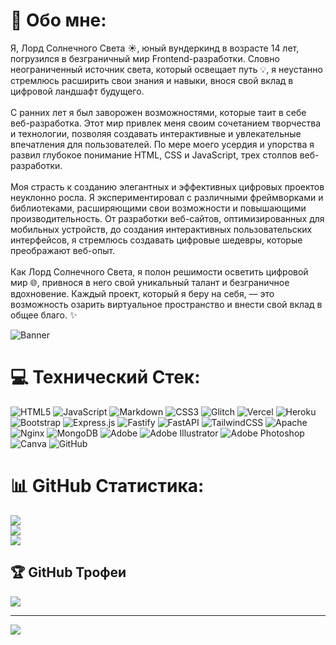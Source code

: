 # 💫 Обо мне:
Я, Лорд Солнечного Света ☀️, юный вундеркинд в возрасте 14 лет, погрузился в безграничный мир Frontend-разработки. Словно неограниченный источник света, который освещает путь 💡, я неустанно стремлюсь расширить свои знания и навыки, внося свой вклад в цифровой ландшафт будущего.<br><br>С ранних лет я был заворожен возможностями, которые таит в себе веб-разработка. Этот мир привлек меня своим сочетанием творчества и технологии, позволяя создавать интерактивные и увлекательные впечатления для пользователей. По мере моего усердия и упорства я развил глубокое понимание HTML, CSS и JavaScript, трех столпов веб-разработки.<br><br>Моя страсть к созданию элегантных и эффективных цифровых проектов неуклонно росла. Я экспериментировал с различными фреймворками и библиотеками, расширяющими свои возможности и повышающими производительность. От разработки веб-сайтов, оптимизированных для мобильных устройств, до создания интерактивных пользовательских интерфейсов, я стремлюсь создавать цифровые шедевры, которые преображают веб-опыт.<br><br>Как Лорд Солнечного Света, я полон решимости осветить цифровой мир 🌐, привнося в него свой уникальный талант и безграничное вдохновение. Каждый проект, который я беру на себя, — это возможность озарить виртуальное пространство и внести свой вклад в общее благо. ✨

<img src="https://cdn.glitch.global/3ec046e6-daca-4629-8edf-a932ffba4b90/banner?v=1718011275702" alt="Banner" width="auto" height="auto">

# 💻 Технический Стек:
![HTML5](https://img.shields.io/badge/html5-%23E34F26.svg?style=for-the-badge&logo=html5&logoColor=white) ![JavaScript](https://img.shields.io/badge/javascript-%23323330.svg?style=for-the-badge&logo=javascript&logoColor=%23F7DF1E) ![Markdown](https://img.shields.io/badge/markdown-%23000000.svg?style=for-the-badge&logo=markdown&logoColor=white) ![CSS3](https://img.shields.io/badge/css3-%231572B6.svg?style=for-the-badge&logo=css3&logoColor=white) ![Glitch](https://img.shields.io/badge/glitch-%233333FF.svg?style=for-the-badge&logo=glitch&logoColor=white) ![Vercel](https://img.shields.io/badge/vercel-%23000000.svg?style=for-the-badge&logo=vercel&logoColor=white) ![Heroku](https://img.shields.io/badge/heroku-%23430098.svg?style=for-the-badge&logo=heroku&logoColor=white) ![Bootstrap](https://img.shields.io/badge/bootstrap-%238511FA.svg?style=for-the-badge&logo=bootstrap&logoColor=white) ![Express.js](https://img.shields.io/badge/express.js-%23404d59.svg?style=for-the-badge&logo=express&logoColor=%2361DAFB) ![Fastify](https://img.shields.io/badge/fastify-%23000000.svg?style=for-the-badge&logo=fastify&logoColor=white) ![FastAPI](https://img.shields.io/badge/FastAPI-005571?style=for-the-badge&logo=fastapi) ![TailwindCSS](https://img.shields.io/badge/tailwindcss-%2338B2AC.svg?style=for-the-badge&logo=tailwind-css&logoColor=white) ![Apache](https://img.shields.io/badge/apache-%23D42029.svg?style=for-the-badge&logo=apache&logoColor=white) ![Nginx](https://img.shields.io/badge/nginx-%23009639.svg?style=for-the-badge&logo=nginx&logoColor=white) ![MongoDB](https://img.shields.io/badge/MongoDB-%234ea94b.svg?style=for-the-badge&logo=mongodb&logoColor=white) ![Adobe](https://img.shields.io/badge/adobe-%23FF0000.svg?style=for-the-badge&logo=adobe&logoColor=white) ![Adobe Illustrator](https://img.shields.io/badge/adobe%20illustrator-%23FF9A00.svg?style=for-the-badge&logo=adobe%20illustrator&logoColor=white) ![Adobe Photoshop](https://img.shields.io/badge/adobe%20photoshop-%2331A8FF.svg?style=for-the-badge&logo=adobe%20photoshop&logoColor=white) ![Canva](https://img.shields.io/badge/Canva-%2300C4CC.svg?style=for-the-badge&logo=Canva&logoColor=white) ![GitHub](https://img.shields.io/badge/github-%23121011.svg?style=for-the-badge&logo=github&logoColor=white)
# 📊 GitHub Статистика:
![](https://github-readme-stats.vercel.app/api?username=lordofsunshine&theme=gruvbox_light&hide_border=true&include_all_commits=true&count_private=true)<br/>
![](https://github-readme-streak-stats.herokuapp.com/?user=lordofsunshine&theme=gruvbox_light&hide_border=true)<br/>
![](https://github-readme-stats.vercel.app/api/top-langs/?username=lordofsunshine&theme=gruvbox_light&hide_border=true&include_all_commits=true&count_private=true&layout=compact)

## 🏆 GitHub Трофеи
![](https://github-profile-trophy.vercel.app/?username=lordofsunshine&theme=dark&no-frame=false&no-bg=true&margin-w=4)

---
[![](https://visitcount.itsvg.in/api?id=lordofsunshine&icon=10&color=13)](https://visitcount.itsvg.in)
